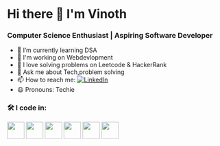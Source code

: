 # Hi there 👋 I'm Vinoth

### Computer Science Enthusiast | Aspiring Software Developer

- 🌱 I’m currently learning DSA
- 🤖 I'm working on Webdevlopment
- 🧠 I love solving problems on Leetcode & HackerRank
- 💬 Ask me about Tech,problem solving
- 📫 How to reach me:
  [![LinkedIn](https://img.shields.io/badge/LinkedIn-0077B5?style=flat&logo=linkedin&logoColor=white)](https://linkedin.com/in/yourhandle)
-  😃 Pronouns: Techie

### 🛠 I code in:

<p>
  <img src="https://cdn.jsdelivr.net/gh/devicons/devicon/icons/python/python-original.svg" width="40"/>
  
  
  <img src="https://cdn.jsdelivr.net/gh/devicons/devicon/icons/java/java-original.svg" width="40"/>
  
  
  <img src="https://cdn.jsdelivr.net/gh/devicons/devicon/icons/html5/html5-original.svg" width="40"/>
  
  
  <img src="https://cdn.jsdelivr.net/gh/devicons/devicon/icons/css3/css3-original.svg" width="40"/>
  
  
  <img src="https://cdn.jsdelivr.net/gh/devicons/devicon/icons/bootstrap/bootstrap-original.svg" width="40"/>
  
  
  <img src="https://cdn.jsdelivr.net/gh/devicons/devicon/icons/react/react-original.svg" width="40"/>
  

</p>
